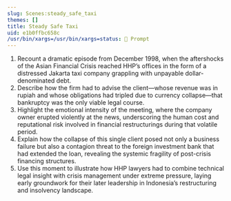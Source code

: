 ```yaml
---
slug: Scenes:steady_safe_taxi
themes: []
title: Steady Safe Taxi
uid: e1b0ffbc658c
/usr/bin/xargs=/usr/bin/xargs=status: 💬 Prompt
---
```

1. Recount a dramatic episode from December 1998, when the aftershocks of the Asian Financial Crisis reached HHP’s offices in the form of a distressed Jakarta taxi company grappling with unpayable dollar-denominated debt.
2. Describe how the firm had to advise the client—whose revenue was in rupiah and whose obligations had tripled due to currency collapse—that bankruptcy was the only viable legal course.
3. Highlight the emotional intensity of the meeting, where the company owner erupted violently at the news, underscoring the human cost and reputational risk involved in financial restructurings during that volatile period.
4. Explain how the collapse of this single client posed not only a business failure but also a contagion threat to the foreign investment bank that had extended the loan, revealing the systemic fragility of post-crisis financing structures.
5. Use this moment to illustrate how HHP lawyers had to combine technical legal insight with crisis management under extreme pressure, laying early groundwork for their later leadership in Indonesia’s restructuring and insolvency landscape.
